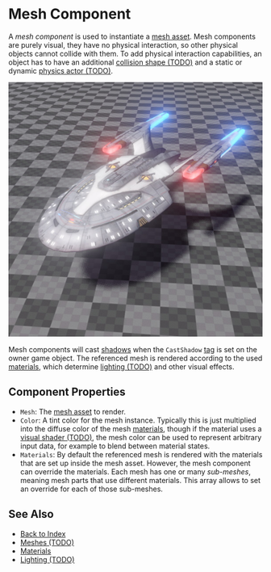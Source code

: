 # Mesh Component

A *mesh component* is used to instantiate a [mesh asset](mesh-asset.md). Mesh components are purely visual, they have no physical interaction, so other physical objects cannot collide with them. To add physical interaction capabilities, an object has to have an additional [collision shape (TODO)](../../physics/collision-shapes/shapes.md) and a static or dynamic [physics actor (TODO)](../../physics/actors/actors.md).

![Mesh](media/mesh.jpg)

Mesh components will cast [shadows](../lighting/dynamic-shadows.md) when the `CastShadow` [tag](../../projects/tags.md) is set on the owner game object. The referenced mesh is rendered according to the used [materials](../../materials/materials-overview.md), which determine [lighting (TODO)](../lighting/lighting-overview.md) and other visual effects.

## Component Properties

* `Mesh`: The [mesh asset](mesh-asset.md) to render.
* `Color`: A tint color for the mesh instance. Typically this is just multiplied into the diffuse color of the mesh [materials](../../materials/materials-overview.md), though if the material uses a [visual shader (TODO)](../../materials/visual-shaders.md), the mesh color can be used to represent arbitrary input data, for example to blend between material states.
* `Materials`: By default the referenced mesh is rendered with the materials that are set up inside the mesh asset. However, the mesh component can override the materials. Each mesh has one or many *sub-meshes*, meaning mesh parts that use different materials. This array allows to set an override for each of those sub-meshes.

## See Also

* [Back to Index](../../index.md)
* [Meshes (TODO)](meshes-overview.md)
* [Materials](../../materials/materials-overview.md)
* [Lighting (TODO)](../lighting/lighting-overview.md)
